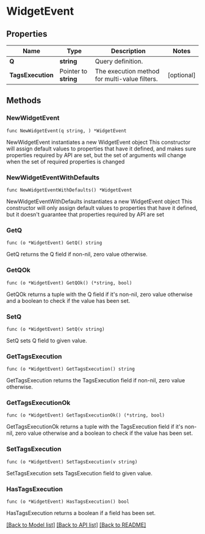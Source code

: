 # WidgetEvent

## Properties

Name | Type | Description | Notes
------------ | ------------- | ------------- | -------------
**Q** | **string** | Query definition. | 
**TagsExecution** | Pointer to **string** | The execution method for multi-value filters. | [optional] 

## Methods

### NewWidgetEvent

`func NewWidgetEvent(q string, ) *WidgetEvent`

NewWidgetEvent instantiates a new WidgetEvent object
This constructor will assign default values to properties that have it defined,
and makes sure properties required by API are set, but the set of arguments
will change when the set of required properties is changed

### NewWidgetEventWithDefaults

`func NewWidgetEventWithDefaults() *WidgetEvent`

NewWidgetEventWithDefaults instantiates a new WidgetEvent object
This constructor will only assign default values to properties that have it defined,
but it doesn't guarantee that properties required by API are set

### GetQ

`func (o *WidgetEvent) GetQ() string`

GetQ returns the Q field if non-nil, zero value otherwise.

### GetQOk

`func (o *WidgetEvent) GetQOk() (*string, bool)`

GetQOk returns a tuple with the Q field if it's non-nil, zero value otherwise
and a boolean to check if the value has been set.

### SetQ

`func (o *WidgetEvent) SetQ(v string)`

SetQ sets Q field to given value.


### GetTagsExecution

`func (o *WidgetEvent) GetTagsExecution() string`

GetTagsExecution returns the TagsExecution field if non-nil, zero value otherwise.

### GetTagsExecutionOk

`func (o *WidgetEvent) GetTagsExecutionOk() (*string, bool)`

GetTagsExecutionOk returns a tuple with the TagsExecution field if it's non-nil, zero value otherwise
and a boolean to check if the value has been set.

### SetTagsExecution

`func (o *WidgetEvent) SetTagsExecution(v string)`

SetTagsExecution sets TagsExecution field to given value.

### HasTagsExecution

`func (o *WidgetEvent) HasTagsExecution() bool`

HasTagsExecution returns a boolean if a field has been set.


[[Back to Model list]](../README.md#documentation-for-models) [[Back to API list]](../README.md#documentation-for-api-endpoints) [[Back to README]](../README.md)


